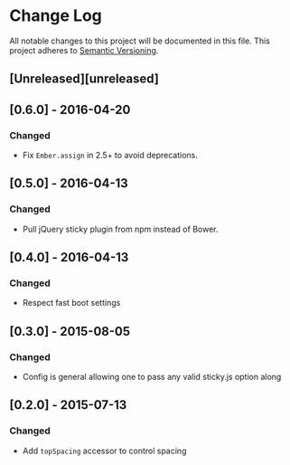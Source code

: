 # Change Log
All notable changes to this project will be documented in this file.
This project adheres to [Semantic Versioning](http://semver.org/).

## [Unreleased][unreleased]

## [0.6.0] - 2016-04-20
### Changed
- Fix `Ember.assign` in 2.5+ to avoid deprecations.

## [0.5.0] - 2016-04-13
### Changed
- Pull jQuery sticky plugin from npm instead of Bower.

## [0.4.0] - 2016-04-13
### Changed
- Respect fast boot settings

## [0.3.0] - 2015-08-05
### Changed
- Config is general allowing one to pass any valid sticky.js option along

## [0.2.0] - 2015-07-13
### Changed
- Add `topSpacing` accessor to control spacing
